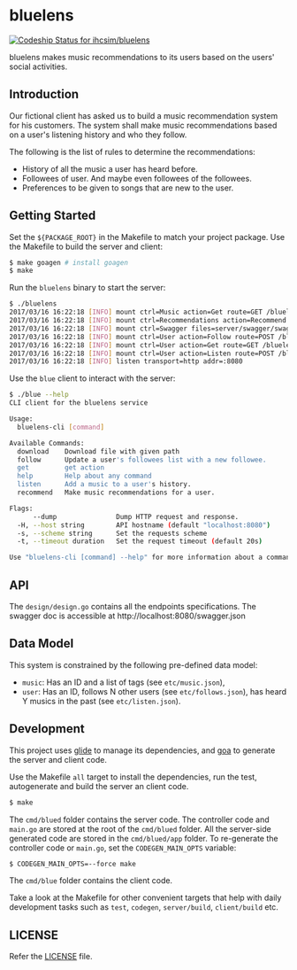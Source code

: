 # bluelens

[ ![Codeship Status for ihcsim/bluelens](https://app.codeship.com/projects/78e180d0-e10a-0134-d4f7-5e506c0c41eb/status?branch=master)](https://app.codeship.com/projects/205421)

bluelens makes music recommendations to its users based on the users' social activities.

## Introduction
Our fictional client has asked us to build a music recommendation system for his customers. The system shall make music recommendations based on a user's listening history and who they follow.

The following is the list of rules to determine the recommendations:

* History of all the music a user has heard before.
* Followees of user. And maybe even followees of the followees.
* Preferences to be given to songs that are new to the user.

## Getting Started
Set the `${PACKAGE_ROOT}` in the Makefile to match your project package. Use the Makefile to build the server and client:
```sh
$ make goagen # install goagen
$ make
```
Run the `bluelens` binary to start the server:
```sh
$ ./bluelens
2017/03/16 16:22:18 [INFO] mount ctrl=Music action=Get route=GET /bluelens/music/:musicID
2017/03/16 16:22:18 [INFO] mount ctrl=Recommendations action=Recommend route=GET /bluelens/recommendations/:userID/:maxCount
2017/03/16 16:22:18 [INFO] mount ctrl=Swagger files=server/swagger/swagger.json route=GET /swagger.json
2017/03/16 16:22:18 [INFO] mount ctrl=User action=Follow route=POST /bluelens/user/:userID/follows/:followeeID
2017/03/16 16:22:18 [INFO] mount ctrl=User action=Get route=GET /bluelens/user/:userID
2017/03/16 16:22:18 [INFO] mount ctrl=User action=Listen route=POST /bluelens/user/:userID/listen/:musicID
2017/03/16 16:22:18 [INFO] listen transport=http addr=:8080
```
Use the `blue` client to interact with the server:
```sh
$ ./blue --help
CLI client for the bluelens service

Usage:
  bluelens-cli [command]

Available Commands:
  download    Download file with given path
  follow      Update a user's followees list with a new followee.
  get         get action
  help        Help about any command
  listen      Add a music to a user's history.
  recommend   Make music recommendations for a user.

Flags:
      --dump               Dump HTTP request and response.
  -H, --host string        API hostname (default "localhost:8080")
  -s, --scheme string      Set the requests scheme
  -t, --timeout duration   Set the request timeout (default 20s)

Use "bluelens-cli [command] --help" for more information about a command.
```

## API
The `design/design.go` contains all the endpoints specifications. The swagger doc is accessible at http://localhost:8080/swagger.json

## Data Model
This system is constrained by the following pre-defined data model:

* `music`: Has an ID and a list of tags (see `etc/music.json`),
* `user`: Has an ID, follows N other users (see `etc/follows.json`), has heard Y musics in the past (see `etc/listen.json`).

## Development
This project uses [glide](https://github.com/Masterminds/glide) to manage its dependencies, and [goa](https://goa.design/) to generate the server and client code.

Use the Makefile `all` target to install the dependencies, run the test, autogenerate and build the server an client code.
```sh
$ make
```
The `cmd/blued` folder contains the server code.  The controller code and `main.go` are stored at the root of the `cmd/blued` folder. All the server-side generated code are stored in the `cmd/blued/app` folder. To re-generate the controller code or `main.go`, set the `CODEGEN_MAIN_OPTS` variable:
```sh
$ CODEGEN_MAIN_OPTS=--force make
```
The `cmd/blue` folder contains the client code.

Take a look at the Makefile for other convenient targets that help with daily development tasks such as `test`, `codegen`, `server/build`, `client/build` etc.

## LICENSE
Refer the [LICENSE](LICENSE) file.
